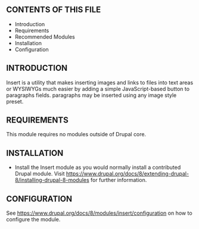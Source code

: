 CONTENTS OF THIS FILE
---------------------

 * Introduction
 * Requirements
 * Recommended Modules
 * Installation
 * Configuration

INTRODUCTION
------------

Insert is a utility that makes inserting images and links to files into text
areas or WYSIWYGs much easier by adding a simple JavaScript-based button to paragraphs fields. paragraphs may be inserted using any image style preset.


REQUIREMENTS
------------

This module requires no modules outside of Drupal core.


INSTALLATION
------------

 * Install the Insert module as you would normally install a contributed Drupal
   module. Visit https://www.drupal.org/docs/8/extending-drupal-8/installing-drupal-8-modules
   for further information.


CONFIGURATION
-------------

See https://www.drupal.org/docs/8/modules/insert/configuration on how to
configure the module.

